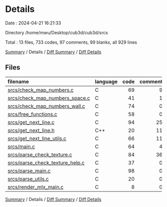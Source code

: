 # Details

Date : 2024-04-21 16:21:33

Directory /home/mwu/Desktop/cub3d/cub3d/srcs

Total : 13 files,  733 codes, 97 comments, 99 blanks, all 929 lines

[Summary](results.md) / Details / [Diff Summary](diff.md) / [Diff Details](diff-details.md)

## Files
| filename | language | code | comment | blank | total |
| :--- | :--- | ---: | ---: | ---: | ---: |
| [srcs/check_map_numbers.c](/srcs/check_map_numbers.c) | C | 69 | 9 | 6 | 84 |
| [srcs/check_map_numbers_space.c](/srcs/check_map_numbers_space.c) | C | 41 | 1 | 5 | 47 |
| [srcs/check_map_numbers_wall.c](/srcs/check_map_numbers_wall.c) | C | 74 | 0 | 5 | 79 |
| [srcs/free_functions.c](/srcs/free_functions.c) | C | 58 | 0 | 9 | 67 |
| [srcs/get_next_line.c](/srcs/get_next_line.c) | C | 94 | 25 | 16 | 135 |
| [srcs/get_next_line.h](/srcs/get_next_line.h) | C++ | 20 | 11 | 6 | 37 |
| [srcs/get_next_line_utils.c](/srcs/get_next_line_utils.c) | C | 66 | 11 | 11 | 88 |
| [srcs/main.c](/srcs/main.c) | C | 64 | 4 | 7 | 75 |
| [srcs/parse_check_texture.c](/srcs/parse_check_texture.c) | C | 84 | 36 | 13 | 133 |
| [srcs/parse_check_texture_help.c](/srcs/parse_check_texture_help.c) | C | 37 | 0 | 5 | 42 |
| [srcs/parse_main.c](/srcs/parse_main.c) | C | 98 | 0 | 10 | 108 |
| [srcs/parse_utils.c](/srcs/parse_utils.c) | C | 20 | 0 | 4 | 24 |
| [srcs/render_mlx_main.c](/srcs/render_mlx_main.c) | C | 8 | 0 | 2 | 10 |

[Summary](results.md) / Details / [Diff Summary](diff.md) / [Diff Details](diff-details.md)